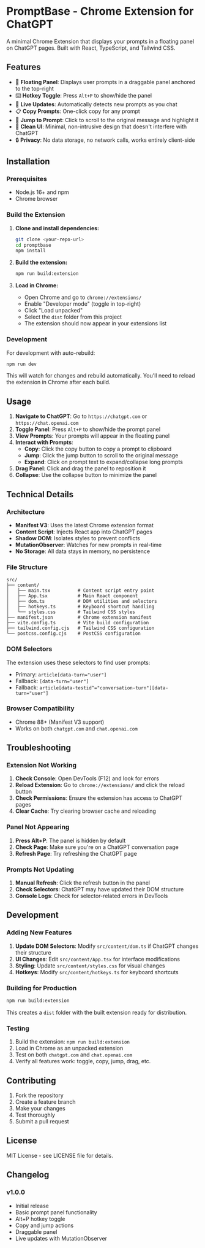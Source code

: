 

# PromptBase - Chrome Extension for ChatGPT

A minimal Chrome Extension that displays your prompts in a floating panel on ChatGPT pages. Built with React, TypeScript, and Tailwind CSS.

## Features

- 🎯 **Floating Panel**: Displays user prompts in a draggable panel anchored to the top-right
- ⌨️ **Hotkey Toggle**: Press `Alt+P` to show/hide the panel
- 🔄 **Live Updates**: Automatically detects new prompts as you chat
- 📋 **Copy Prompts**: One-click copy for any prompt
- 🎯 **Jump to Prompt**: Click to scroll to the original message and highlight it
- 🎨 **Clean UI**: Minimal, non-intrusive design that doesn't interfere with ChatGPT
- 🔒 **Privacy**: No data storage, no network calls, works entirely client-side

## Installation

### Prerequisites

- Node.js 16+ and npm
- Chrome browser

### Build the Extension

1. **Clone and install dependencies:**

   ```bash
   git clone <your-repo-url>
   cd promptbase
   npm install
   ```

2. **Build the extension:**

   ```bash
   npm run build:extension
   ```

3. **Load in Chrome:**
   - Open Chrome and go to `chrome://extensions/`
   - Enable "Developer mode" (toggle in top-right)
   - Click "Load unpacked"
   - Select the `dist` folder from this project
   - The extension should now appear in your extensions list

### Development

For development with auto-rebuild:

```bash
npm run dev
```

This will watch for changes and rebuild automatically. You'll need to reload the extension in Chrome after each build.

## Usage

1. **Navigate to ChatGPT**: Go to `https://chatgpt.com` or `https://chat.openai.com`
2. **Toggle Panel**: Press `Alt+P` to show/hide the prompt panel
3. **View Prompts**: Your prompts will appear in the floating panel
4. **Interact with Prompts**:
   - **Copy**: Click the copy button to copy a prompt to clipboard
   - **Jump**: Click the jump button to scroll to the original message
   - **Expand**: Click on prompt text to expand/collapse long prompts
5. **Drag Panel**: Click and drag the panel to reposition it
6. **Collapse**: Use the collapse button to minimize the panel

## Technical Details

### Architecture

- **Manifest V3**: Uses the latest Chrome extension format
- **Content Script**: Injects React app into ChatGPT pages
- **Shadow DOM**: Isolates styles to prevent conflicts
- **MutationObserver**: Watches for new prompts in real-time
- **No Storage**: All data stays in memory, no persistence

### File Structure

```
src/
├── content/
│   ├── main.tsx          # Content script entry point
│   ├── App.tsx           # Main React component
│   ├── dom.ts            # DOM utilities and selectors
│   ├── hotkeys.ts        # Keyboard shortcut handling
│   └── styles.css        # Tailwind CSS styles
├── manifest.json         # Chrome extension manifest
├── vite.config.ts        # Vite build configuration
├── tailwind.config.cjs   # Tailwind CSS configuration
└── postcss.config.cjs    # PostCSS configuration
```

### DOM Selectors

The extension uses these selectors to find user prompts:

- Primary: `article[data-turn="user"]`
- Fallback: `[data-turn="user"]`
- Fallback: `article[data-testid^="conversation-turn"][data-turn="user"]`

### Browser Compatibility

- Chrome 88+ (Manifest V3 support)
- Works on both `chatgpt.com` and `chat.openai.com`

## Troubleshooting

### Extension Not Working

1. **Check Console**: Open DevTools (F12) and look for errors
2. **Reload Extension**: Go to `chrome://extensions/` and click the reload button
3. **Check Permissions**: Ensure the extension has access to ChatGPT pages
4. **Clear Cache**: Try clearing browser cache and reloading

### Panel Not Appearing

1. **Press Alt+P**: The panel is hidden by default
2. **Check Page**: Make sure you're on a ChatGPT conversation page
3. **Refresh Page**: Try refreshing the ChatGPT page

### Prompts Not Updating

1. **Manual Refresh**: Click the refresh button in the panel
2. **Check Selectors**: ChatGPT may have updated their DOM structure
3. **Console Logs**: Check for selector-related errors in DevTools

## Development

### Adding New Features

1. **Update DOM Selectors**: Modify `src/content/dom.ts` if ChatGPT changes their structure
2. **UI Changes**: Edit `src/content/App.tsx` for interface modifications
3. **Styling**: Update `src/content/styles.css` for visual changes
4. **Hotkeys**: Modify `src/content/hotkeys.ts` for keyboard shortcuts

### Building for Production

```bash
npm run build:extension
```

This creates a `dist` folder with the built extension ready for distribution.

### Testing

1. Build the extension: `npm run build:extension`
2. Load in Chrome as an unpacked extension
3. Test on both `chatgpt.com` and `chat.openai.com`
4. Verify all features work: toggle, copy, jump, drag, etc.

## Contributing

1. Fork the repository
2. Create a feature branch
3. Make your changes
4. Test thoroughly
5. Submit a pull request

## License

MIT License - see LICENSE file for details.

## Changelog

### v1.0.0

- Initial release
- Basic prompt panel functionality
- Alt+P hotkey toggle
- Copy and jump actions
- Draggable panel
- Live updates with MutationObserver

